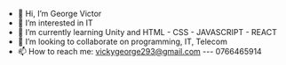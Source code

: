 - 👋 Hi, I’m George Victor 
- 👀 I’m interested in IT
- 🌱 I’m currently learning Unity and HTML - CSS - JAVASCRIPT - REACT
- 💞️ I’m looking to collaborate on programming, IT, Telecom
- 📫 How to reach me: vickygeorge293@gmail.com --- 0766465914
